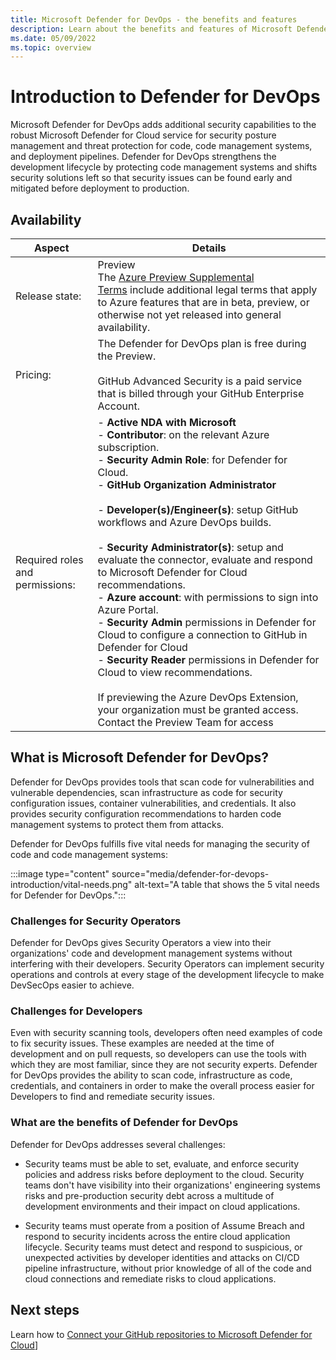 ```yaml
---
title: Microsoft Defender for DevOps - the benefits and features
description: Learn about the benefits and features of Microsoft Defender for
ms.date: 05/09/2022
ms.topic: overview
---
```


# Introduction to Defender for DevOps

Microsoft Defender for DevOps adds additional security capabilities to the robust Microsoft Defender for Cloud service for security posture management and threat protection for code, code management systems, and deployment pipelines. Defender for DevOps strengthens the development lifecycle by protecting code management systems and shifts security solutions left so that security issues can be found early and mitigated before deployment to production.

## Availability

| Aspect | Details |
|--|--|
| Release state: | Preview<br>The [Azure Preview Supplemental Terms](https://azure.microsoft.com/support/legal/preview-supplemental-terms/) include additional legal terms that apply to Azure features that are in beta, preview, or otherwise not yet released into general availability. |
| Pricing: | The Defender for DevOps plan is free during the Preview.<br><br>GitHub Advanced Security is a paid service that is billed through your GitHub Enterprise Account. |
| Required roles and permissions: | - **Active NDA with Microsoft**<br>- **Contributor**: on the relevant Azure subscription.<br>- **Security Admin Role**: for Defender for Cloud.<br>- **GitHub Organization Administrator**<br><br>- **Developer(s)/Engineer(s)**: setup GitHub workflows and Azure DevOps builds.<br><br>- **Security Administrator(s)**: setup and evaluate the connector, evaluate and respond to Microsoft Defender for Cloud recommendations. <br> - **Azure account**: with permissions to sign into Azure Portal. <br>- **Security Admin** permissions in Defender for Cloud to configure a connection to GitHub in Defender for Cloud<br>- **Security Reader** permissions in Defender for Cloud to view recommendations.<br><br>If previewing the Azure DevOps Extension, your organization must be granted access. Contact the Preview Team for access |

## What is Microsoft Defender for DevOps?

Defender for DevOps provides tools that scan code for vulnerabilities and vulnerable dependencies, scan infrastructure as code for security configuration issues, container vulnerabilities, and credentials. It also provides security configuration recommendations to harden code management systems to protect them from attacks.

Defender for DevOps fulfills five vital needs for managing the security of code and code management systems:

:::image type="content" source="media/defender-for-devops-introduction/vital-needs.png" alt-text="A table that shows the 5 vital needs for Defender for DevOps.":::

### Challenges for Security Operators

Defender for DevOps gives Security Operators a view into their organizations' code and development management systems without interfering with their developers. Security Operators can implement security operations and controls at every stage of the development lifecycle to make DevSecOps easier to achieve.

### Challenges for Developers

Even with security scanning tools, developers often need examples of code to fix security issues. These examples are needed at the time of development and on pull requests, so developers can use the tools with which they are most familiar, since they are not security experts. Defender for DevOps provides the ability to scan code, infrastructure as code, credentials, and containers in order to make the overall process easier for Developers to find and remediate security issues.

### What are the benefits of Defender for DevOps

Defender for DevOps addresses several challenges:

- Security teams must be able to set, evaluate, and enforce security policies and address risks before deployment to the cloud. Security teams don't have visibility into their organizations' engineering systems risks and pre-production security debt across a multitude of development environments and their impact on cloud applications.

- Security teams must operate from a position of Assume Breach and respond to security incidents across the entire cloud application lifecycle. Security teams must detect and respond to suspicious, or unexpected activities by developer identities and attacks on CI/CD pipeline infrastructure, without prior knowledge of all of the code and cloud connections and remediate risks to cloud applications.

## Next steps

Learn how to [Connect your GitHub repositories to Microsoft Defender for Cloud](quickstart-onboard-github.md)]
